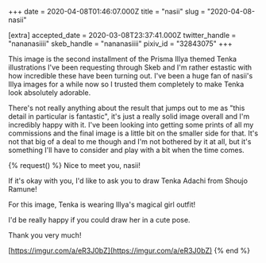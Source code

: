 +++
date = 2020-04-08T01:46:07.000Z
title = "nasii"
slug = "2020-04-08-nasii"

[extra]
accepted_date = 2020-03-08T23:37:41.000Z
twitter_handle = "nananasiiii"
skeb_handle = "nananasiiii"
pixiv_id = "32843075"
+++

This image is the second installment of the Prisma Illya themed Tenka illustrations I've been requesting through Skeb and I'm rather estastic with how incredible these have been turning out. I've been a huge fan of nasii's Illya images for a while now so I trusted them completely to make Tenka look absolutely adorable.

There's not really anything about the result that jumps out to me as "this detail in particular is fantastic", it's just a really solid image overall and I'm incredibly happy with it. I've been looking into getting some prints of all my commissions and the final image is a little bit on the smaller side for that. It's not that big of a deal to me though and I'm not bothered by it at all, but it's something I'll have to consider and play with a bit when the time comes.

{% request() %}
Nice to meet you, nasii!

If it's okay with you, I'd like to ask you to draw Tenka Adachi from Shoujo Ramune!

For this image, Tenka is wearing Illya's magical girl outfit!

I'd be really happy if you could draw her in a cute pose.

Thank you very much!

[https://imgur.com/a/eR3J0bZ](https://imgur.com/a/eR3J0bZ)
{% end %}